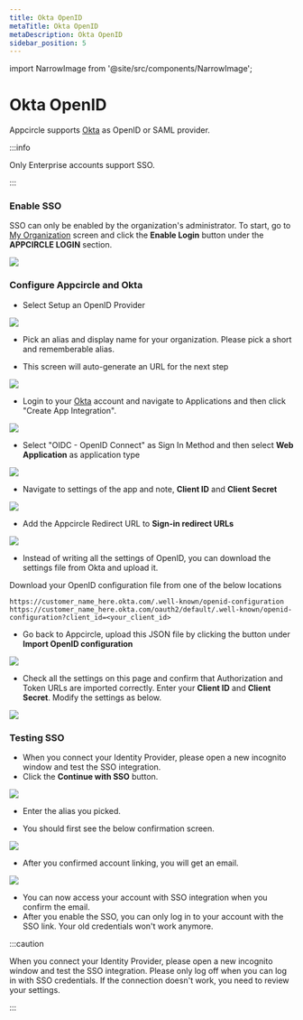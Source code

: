 ```yaml
---
title: Okta OpenID
metaTitle: Okta OpenID
metaDescription: Okta OpenID
sidebar_position: 5
---
```


import NarrowImage from '@site/src/components/NarrowImage';

# Okta OpenID

Appcircle supports [Okta](https://www.okta.com/) as OpenID or SAML provider.

:::info

Only Enterprise accounts support SSO.

:::

### Enable SSO

SSO can only be enabled by the organization's administrator. To start, go to [My Organization](../my-organization.md) screen and click the **Enable Login** button under the **APPCIRCLE LOGIN** section.

![](https://cdn.appcircle.io/docs/assets/enable-sso_v2.png)

### Configure Appcircle and Okta

- Select Setup an OpenID Provider

![](https://cdn.appcircle.io/docs/assets/sso-form.png)

- Pick an alias and display name for your organization. Please pick a short and rememberable alias.

- This screen will auto-generate an URL for the next step

![](https://cdn.appcircle.io/docs/assets/sso-openid1.png)

- Login to your [Okta](https://www.okta.com/) account and navigate to Applications and then click "Create App Integration".

![](https://cdn.appcircle.io/docs/assets/oktacreateapp.png)

- Select "OIDC - OpenID Connect" as Sign In Method and then select **Web Application** as application type

![](https://cdn.appcircle.io/docs/assets/oktawebapp.png)

- Navigate to settings of the app and note, **Client ID** and **Client Secret**

![](https://cdn.appcircle.io/docs/assets/oktaopenidsettings1.png)

- Add the Appcircle Redirect URL to **Sign-in redirect URLs**

![](https://cdn.appcircle.io/docs/assets/oktaopenidsettings2.png)

- Instead of writing all the settings of OpenID, you can download the settings file from Okta and upload it.

Download your OpenID configuration file from one of the below locations

```
https://customer_name_here.okta.com/.well-known/openid-configuration
https://customer_name_here.okta.com/oauth2/default/.well-known/openid-configuration?client_id=<your_client_id>

```

- Go back to Appcircle, upload this JSON file by clicking the button under **Import OpenID configuration**

![](https://cdn.appcircle.io/docs/assets/sso-openid1.png)

- Check all the settings on this page and confirm that Authorization and Token URLs are imported correctly. Enter your **Client ID** and **Client Secret**. Modify the settings as below.

![](https://cdn.appcircle.io/docs/assets/sso-openid2.png)

### Testing SSO

- When you connect your Identity Provider, please open a new incognito window and test the SSO integration.
- Click the **Continue with SSO** button.

![](https://cdn.appcircle.io/docs/assets/sso-loginbutton.png)

- Enter the alias you picked.

<NarrowImage src="https://cdn.appcircle.io/docs/assets/sso-alias.png" />

- You should first see the below confirmation screen.

![](https://cdn.appcircle.io/docs/assets/sso-linkaccount.png)

- After you confirmed account linking, you will get an email.

![](https://cdn.appcircle.io/docs/assets/sso-confirmlink.png)

- You can now access your account with SSO integration when you confirm the email.
- After you enable the SSO, you can only log in to your account with the SSO link. Your old credentials won't work anymore.

:::caution

When you connect your Identity Provider, please open a new incognito window and test the SSO integration. Please only log off when you can log in with SSO credentials. If the connection doesn't work, you need to review your settings.

:::
